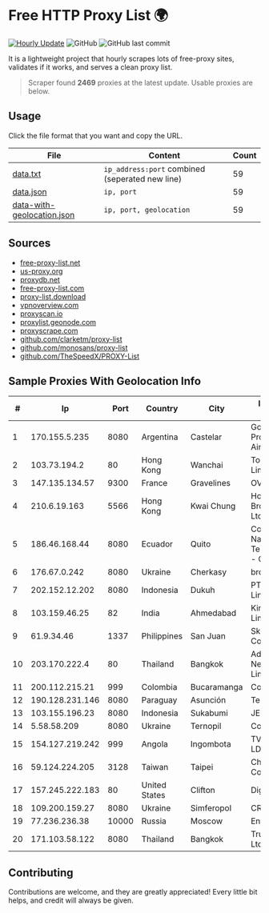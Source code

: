 
# Free HTTP Proxy List 🌍

[![Hourly Update](https://github.com/mertguvencli/http-proxy-list/actions/workflows/main.yml/badge.svg?branch=main)](https://github.com/mertguvencli/http-proxy-list/actions/workflows/main.yml)
![GitHub](https://img.shields.io/github/license/mertguvencli/http-proxy-list)
![GitHub last commit](https://img.shields.io/github/last-commit/mertguvencli/http-proxy-list)

It is a lightweight project that hourly scrapes lots of free-proxy sites, validates if it works, and serves a clean proxy list.


> Scraper found **2469** proxies at the latest update. Usable proxies are below.

## Usage

Click the file format that you want and copy the URL.


|File|Content|Count|
|----|-------|-----|
|[data.txt](https://raw.githubusercontent.com/mertguvencli/http-proxy-list/main/proxy-list/data.txt)|`ip_address:port` combined (seperated new line)|59|
|[data.json](https://raw.githubusercontent.com/mertguvencli/http-proxy-list/main/proxy-list/data.json)|`ip, port`|59|
|[data-with-geolocation.json](https://raw.githubusercontent.com/mertguvencli/http-proxy-list/main/proxy-list/data-with-geolocation.json)|`ip, port, geolocation`|59|

## Sources

* [free-proxy-list.net](https://free-proxy-list.net)
* [us-proxy.org](https://www.us-proxy.org)
* [proxydb.net](http://proxydb.net)
* [free-proxy-list.com](https://free-proxy-list.com/?page=&port=&type%5B%5D=http&type%5B%5D=https&up_time=0&search=Search)
* [proxy-list.download](https://www.proxy-list.download/HTTP)
* [vpnoverview.com](https://vpnoverview.com/privacy/anonymous-browsing/free-proxy-servers)
* [proxyscan.io](https://www.proxyscan.io)
* [proxylist.geonode.com](https://proxylist.geonode.com/api/proxy-list?limit=300&page=1&sort_by=lastChecked&sort_type=desc&protocols=http,https)
* [proxyscrape.com](https://api.proxyscrape.com/v2/?request=displayproxies&protocol=http&timeout=10000&country=all&ssl=all&anonymity=all)
* [github.com/clarketm/proxy-list](https://raw.githubusercontent.com/clarketm/proxy-list/master/proxy-list-raw.txt)
* [github.com/monosans/proxy-list](https://raw.githubusercontent.com/monosans/proxy-list/main/proxies/http.txt)
* [github.com/TheSpeedX/PROXY-List](https://raw.githubusercontent.com/TheSpeedX/PROXY-List/master/http.txt)


## Sample Proxies With Geolocation Info

|#|Ip|Port|Country|City|Internet Service Provider|
|-|--|----|-------|----|-------------------------|
|1|170.155.5.235|8080|Argentina|Castelar|Gobernacion de la Provincia de Buenos Aires|
|2|103.73.194.2|80|Hong Kong|Wanchai|TouchPal HK Co., Limited|
|3|147.135.134.57|9300|France|Gravelines|OVH SAS|
|4|210.6.19.163|5566|Hong Kong|Kwai Chung|Hong Kong Broadband Network Ltd|
|5|186.46.168.44|8080|Ecuador|Quito|Corporacion Nacional De Telecomunicaciones - CNT EP|
|6|176.67.0.242|8080|Ukraine|Cherkasy|broadband|
|7|202.152.12.202|8080|Indonesia|Dukuh|PT Aplikanusa Lintasarta|
|8|103.159.46.25|82|India|Ahmedabad|King Netsol Private Limited|
|9|61.9.34.46|1337|Philippines|San Juan|Sky Cable Corporation|
|10|203.170.222.4|80|Thailand|Bangkok|Advanced Wireless Network Company Limited|
|11|200.112.215.21|999|Colombia|Bucaramanga|Consulnetwork Ltda|
|12|190.128.231.146|8080|Paraguay|Asunción|Telecel S.A.|
|13|103.155.196.23|8080|Indonesia|Sukabumi|JEMBATANDATA|
|14|5.58.58.209|8080|Ukraine|Ternopil|Columbus|
|15|154.127.219.242|999|Angola|Ingombota|TV CABO ANGOLA LDA|
|16|59.124.224.205|3128|Taiwan|Taipei|Chunghwa Telecom Co., Ltd.|
|17|157.245.222.183|80|United States|Clifton|DigitalOcean, LLC|
|18|109.200.159.27|8080|Ukraine|Simferopol|CRELCOM|
|19|77.236.236.38|10000|Russia|Moscow|Enforta-MSK|
|20|171.103.58.122|8080|Thailand|Bangkok|True Internet Co., Ltd.|



## Contributing

Contributions are welcome, and they are greatly appreciated! Every
little bit helps, and credit will always be given.

